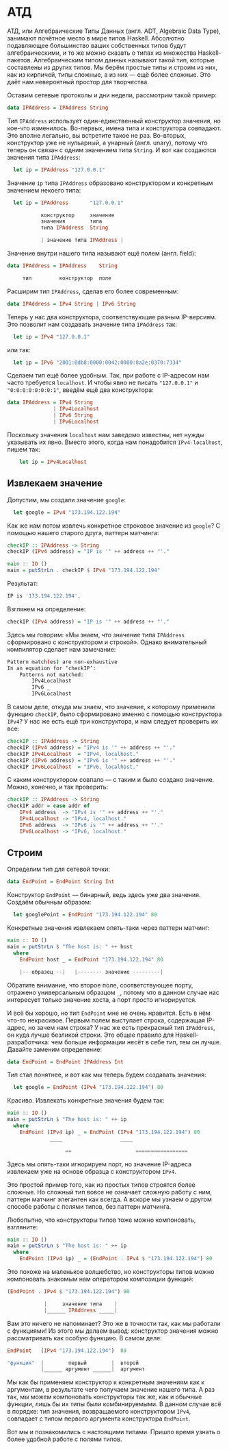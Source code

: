 # АТД

АТД, или Алгебраические Типы Данных (англ. ADT, Algebraic Data Type), занимают почётное место в мире типов Haskell. Абсолютно подавляющее большинство ваших собственных типов будут алгебраическими, и то же можно сказать о типах из множества Haskell-пакетов. Алгебраическим типом данных называют такой тип, которые составлены из других типов. Мы берём простые типы и строим из них, как из кирпичей, типы сложные, а из них &mdash; ещё более сложные. Это даёт нам невероятный простор для творчества.

Оставим сетевые протоколы и дни недели, рассмотрим такой пример:

```haskell
data IPAddress = IPAddress String
```

Тип `IPAddress` использует один-единственный конструктор значения, но кое-что изменилось. Во-первых, имена типа и конструктора совпадают. Это вполне легально, вы встретите такое не раз. Во-вторых, конструктор уже не нульарный, а унарный (англ. unary), потому что теперь он связан с одним значением типа `String`. И вот как создаются значения типа `IPAddress`:

```haskell
  let ip = IPAddress "127.0.0.1"
```

Значение `ip` типа `IPAddress` образовано конструктором и конкретным значением некоего типа:

```haskell
  let ip = IPAddress       "127.0.0.1"

           конструктор     значение
           значения        типа
           типа IPAddress  String

           | значение типа IPAddress |
```

Значение внутри нашего типа называют ещё полем (англ. field):

```haskell
data IPAddress = IPAddress    String

     тип         конструктор  поле
```

Расширим тип `IPAddress`, сделав его более современным:

```haskell
data IPAddress = IPv4 String | IPv6 String
```

Теперь у нас два конструктора, соответствующие разным IP-версиям. Это позволит нам создавать значение типа `IPAddress` так:

```haskell
  let ip = IPv4 "127.0.0.1"
```

или так:

```haskell
  let ip = IPv6 "2001:0db8:0000:0042:0000:8a2e:0370:7334"
```

Сделаем тип ещё более удобным. Так, при работе с IP-адресом нам часто требуется `localhost`. И чтобы явно не писать `"127.0.0.1"` и `"0:0:0:0:0:0:0:1"`, введём ещё два конструктора:

```haskell
data IPAddress = IPv4 String
               | IPv4Localhost
               | IPv6 String
               | IPv6Localhost
```

Поскольку значения `localhost` нам заведомо известны, нет нужды указывать их явно. Вместо этого, когда нам понадобится `IPv4-localhost`, пишем так:

```haskell
    let ip = IPv4Localhost
```

## Извлекаем значение

Допустим, мы создали значение `google`:

```haskell
  let google = IPv4 "173.194.122.194"
```

Как же нам потом извлечь конкретное строковое значение из `google`? С помощью нашего старого друга, паттерн матчинга:

```haskell
checkIP :: IPAddress -> String
checkIP (IPv4 address) = "IP is '" ++ address ++ "'."

main :: IO ()
main = putStrLn . checkIP $ IPv4 "173.194.122.194"
```

Результат:

```bash
IP is '173.194.122.194'.
```

Взглянем на определение:

```haskell
checkIP (IPv4 address) = "IP is '" ++ address ++ "'."
```

Здесь мы говорим: &laquo;Мы знаем, что значение типа `IPAddress` сформировано с конструктором и строкой&raquo;. Однако внимательный компилятор сделает нам замечание:

```bash
Pattern match(es) are non-exhaustive
In an equation for ‘checkIP’:
    Patterns not matched:
        IPv4Localhost
        IPv6 _
        IPv6Localhost
```

В самом деле, откуда мы знаем, что значение, к которому применили функцию `checkIP`, было сформировано именно с помощью конструктора `IPv4`? У нас же есть ещё три конструктора, и нам следует проверить их все:

```haskell
checkIP :: IPAddress -> String
checkIP (IPv4 address) = "IPv4 is '" ++ address ++ "'."
checkIP IPv4Localhost  = "IPv4, localhost."
checkIP (IPv6 address) = "IPv6 is '" ++ address ++ "'."
checkIP IPv6Localhost  = "IPv6, localhost."
```

С каким конструктором совпало &mdash; с таким и было создано значение. Можно, конечно, и так проверить:

```haskell
checkIP :: IPAddress -> String
checkIP addr = case addr of
    IPv4 address  -> "IPv4 is '" ++ address ++ "'."
    IPv4Localhost -> "IPv4, localhost."
    IPv6 address  -> "IPv6 is '" ++ address ++ "'."
    IPv6Localhost -> "IPv6, localhost."
```

## Строим

Определим тип для сетевой точки:

```haskell
data EndPoint = EndPoint String Int
```

Конструктор `EndPoint` &mdash; бинарный, ведь здесь уже два значения. Создаём обычным образом:

```haskell
  let googlePoint = EndPoint "173.194.122.194" 80
```

Конкретные значения извлекаем опять-таки через паттерн матчинг:

```haskell
main :: IO ()
main = putStrLn $ "The host is: " ++ host
  where
    EndPoint host _ = EndPoint "173.194.122.194" 80

    |-- образец --|   |-------- значение ---------|
```

Обратите внимание, что второе поле, соответствующее порту, отражено универсальным образцом `_`, потому что в данном случае нас интересует только значение хоста, а порт просто игнорируется.

И всё бы хорошо, но тип `EndPoint` мне не очень нравится. Есть в нём что-то некрасивое. Первым полем выступает строка, содержащая IP-адрес, но зачем нам строка? У нас же есть прекрасный тип `IPAddress`, он куда лучше безликой строки. Это общее правило для Haskell-разработчика: чем больше информации несёт в себе тип, тем он лучше. Давайте заменим определение:

```haskell
data EndPoint = EndPoint IPAddress Int
```

Тип стал понятнее, и вот как мы теперь будем создавать значения:

```haskell
  let google = EndPoint (IPv4 "173.194.122.194") 80
```

Красиво. Извлекать конкретные значения будем так:

```haskell
main :: IO ()
main = putStrLn $ "The host is: " ++ ip
  where
    EndPoint (IPv4 ip) _ = EndPoint (IPv4 "173.194.122.194") 80
              ____                   ____

                   ==                     =================
```

Здесь мы опять-таки игнорируем порт, но значение IP-адреса извлекаем уже на основе образца с конструктором `IPv4`.

Это простой пример того, как из простых типов строятся более сложные. Но сложный тип вовсе не означает сложную работу с ним, паттерн матчинг элегантен как всегда. А вскоре мы узнаем о другом способе работы с полями типов, без паттерн матчинга.

Любопытно, что конструкторы типов тоже можно компоновать, взгляните:

```haskell
main :: IO ()
main = putStrLn $ "The host is: " ++ ip
  where
    EndPoint (IPv4 ip) _ = (EndPoint . IPv4 $ "173.194.122.194") 80
```

Это похоже на маленькое волшебство, но конструкторы типов можно компоновать знакомым нам оператором композиции функций:

```haskell
(EndPoint . IPv4 $ "173.194.122.194") 80

            |     значение типа    |
            |______ IPAddress _____|
```

Вам это ничего не напоминает? Это же в точности так, как мы работали с функциями! Из этого мы делаем вывод: конструктор значения можно рассматривать как особую функцию. В самом деле:

```haskell
EndPoint   (IPv4 "173.194.122.194")  80

"функция"  |        первый        |  второй
           |______ аргумент ______|  аргумент
```

Мы как бы применяем конструктор к конкретным значениям как к аргументам, в результате чего получаем значение нашего типа. А раз так, мы можем компоновать конструкторы так же, как и обычные функции, лишь бы их типы были комбинируемыми. В данном случае всё в порядке: тип значения, возвращаемого конструктором `IPv4`, совпадает с типом первого аргумента конструктора `EndPoint`.

Вот мы и познакомились с настоящими типами. Пришло время узнать о более удобной работе с полями типов.

